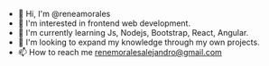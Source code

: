 - 👋 Hi, I'm @reneamorales
- 👀 I'm interested in frontend web development.
- 🌱 I'm currently learning Js, Nodejs, Bootstrap, React, Angular.
- 💞️ I'm looking to expand my knowledge through my own projects. 
- 📫 How to reach me renemoralesalejandro@gmail.com

<!---
reneamorales/reneamorales is a ✨ special ✨ repository because its `README.md` (this file) appears on your GitHub profile.
You can click the Preview link to take a look at your changes.
--->
